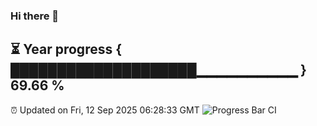 ### Hi there 👋
⏳ Year progress { ████████████████████▁▁▁▁▁▁▁▁▁▁ } 69.66 %
---
⏰ Updated on Fri, 12 Sep 2025 06:28:33 GMT
![Progress Bar CI](https://github.com/liununu/liununu/workflows/Progress%20Bar%20CI/badge.svg)
